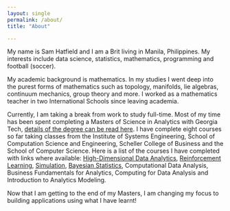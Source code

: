 ```yaml
---
layout: single
permalink: /about/
title: "About"

---
```

My name is Sam Hatfield and I am a Brit living in Manila, Philippines. My interests include data science, statistics, mathematics, programming and football (soccer). 

My academic background is mathematics. In my studies I went deep into the purest forms of mathematics such as topology, manifolds, lie algebras, continuum mechanics, group theory and more. I worked as a mathematics teacher in two International Schools since leaving academia.

Currently, I am taking a break from work to study full-time. Most of my time has been spent completing a Masters of Science in Analytics with Georgia Tech, [details of the degree can be read here](https://pe.gatech.edu/degrees/analytics/curriculum). I have complete eight courses so far taking classes from the Institute of Systems Engineering, School of Computation Science and Engineering, Scheller College of Business and the School of Computer Science. Here is a list of the courses I have completed with links where available: [High-Dimensional Data Analytics](https://omscs.gatech.edu/isye-8803-topics-high-dimensional-data-analytics), [Reinforcement Learning](https://omscs.gatech.edu/cs-7642-reinforcement-learning), [Simulation](https://www2.isye.gatech.edu/~sman/courses/6644/), [Bayesian Statistics](https://www2.isye.gatech.edu/~brani/isye6420/), Computational Data Analysis, Business Fundamentals for Analytics, Computing for Data Analysis and Introduction to Analytics Modeling.

Now that I am getting to the end of my Masters, I am changing my focus to building applications using what I have learnt!